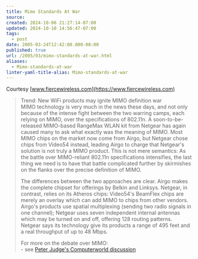 ```yaml
---
title: Mimo Standards At War
source: 
created: 2024-10-06 21:27:14-07:00
updated: 2024-10-10 14:56:47-07:00
tags:
  - post
date: 2005-03-24T12:42:00.000-08:00
published: true
url: /2005/03/mimo-standards-at-war.html
aliases:
  - Mimo-standards-at-war
linter-yaml-title-alias: Mimo-standards-at-war
---
```



Courtesy [www.fiercewireless.com](https://www.fiercewireless.com)  
  

>   
> Trend: New WiFi products may ignite MIMO definition war  
> MIMO technology is very much in the news these days, and not only because of the intense fight between the two warring camps, each relying on MIMO, over the specifications of 802.11n. A soon-to-be-released MIMO-based RangeMax WLAN kit from Netgear has again caused many to ask what exactly was the meaning of MIMO. Most MIMO chips on the market now come from Airgo, but Netgear chose chips from Video54 instead, leading Airgo to charge that Netgear's solution is not truly a MIMO product. This is not mere semantics: As the battle over MIMO-reliant 802.11n specifications intensifies, the last thing we need is to have that battle complicated further by skirmishes on the flanks over the precise definition of MIMO.  
>   
> The differences between the two approaches are clear. Airgo makes the complete chipset for offerings by Belkin and Linksys. Netgear, in contrast, relies on its Atheros chips: Video54's BeamFlex chips are merely an overlay which can add MIMO to chips from other vendors. Airgo's products use spatial multiplexing (sending two radio signals in one channel); Netgear uses seven independent internal antennas which may be turned on and off, offering 128 routing patterns. Netgear says its technology give its products a range of 495 feet and a real throughput of up to 48 Mbps.  
>   
> For more on the debate over MIMO:  
> \- see [Peter Judge's Computerworld discussion](https://lists.fiercemarkets.com/c.html?rtr=on&s=69l,brd2,8mf,dq2q,li67,b529,6hgt)  
>